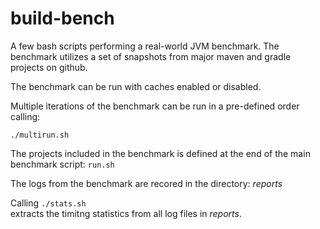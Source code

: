 # build-bench

A few bash scripts performing a real-world JVM benchmark. The benchmark utilizes a set of snapshots from major maven and gradle projects on github.

The benchmark can be run with caches enabled or disabled.

Multiple iterations of the benchmark can be run in a pre-defined order calling:
```
./multirun.sh
```

The projects included in the benchmark is defined at the end of the main benchmark script: ```run.sh```

The logs from the benchmark are recored in the directory: *reports*

Calling ```./stats.sh```  
extracts the timitng statistics from all log files in *reports*.
